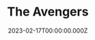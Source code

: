 ---
title: "The Avengers"
year: 2012
date: 2023-02-17T00:00:00.000Z
permalink: /almanac/movies/2023-02-17-the-avengers/index.html
link: https://boxd.it/3S0y0J
---